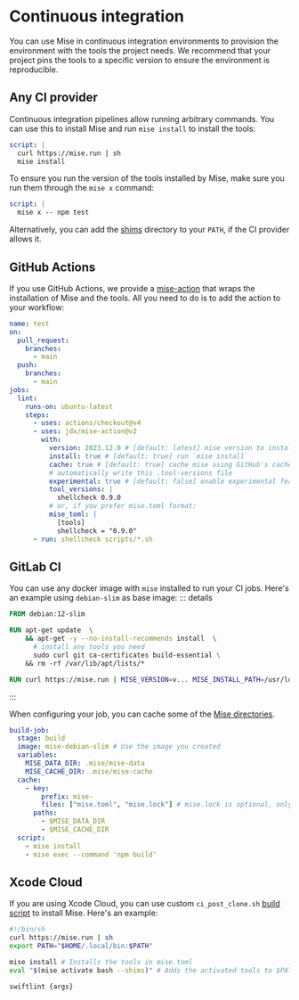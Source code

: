 # Continuous integration

You can use Mise in continuous integration environments to provision the environment with the tools the project needs.
We recommend that your project pins the tools to a specific version to ensure the environment is reproducible.

## Any CI provider

Continuous integration pipelines allow running arbitrary commands. You can use this to install Mise and run `mise install` to install the tools:

```yaml
script: |
  curl https://mise.run | sh
  mise install
```

To ensure you run the version of the tools installed by Mise, make sure you run them through the `mise x` command:

```yaml
script: |
  mise x -- npm test
```

Alternatively, you can add the [shims](/dev-tools/shims.md) directory to your `PATH`, if the CI provider allows it.

## GitHub Actions

If you use GitHub Actions, we provide a [mise-action](https://github.com/jdx/mise-action) that wraps the installation of Mise and the tools. All you need to do is to add the action to your workflow:

```yaml
name: test
on:
  pull_request:
    branches:
      - main
  push:
    branches:
      - main
jobs:
  lint:
    runs-on: ubuntu-latest
    steps:
      - uses: actions/checkout@v4
      - uses: jdx/mise-action@v2
        with:
          version: 2023.12.0 # [default: latest] mise version to install
          install: true # [default: true] run `mise install`
          cache: true # [default: true] cache mise using GitHub's cache
          # automatically write this .tool-versions file
          experimental: true # [default: false] enable experimental features
          tool_versions: |
            shellcheck 0.9.0
          # or, if you prefer mise.toml format:
          mise_toml: |
            [tools]
            shellcheck = "0.9.0"
      - run: shellcheck scripts/*.sh
```

## GitLab CI

You can use any docker image with `mise` installed to run your CI jobs.
Here's an example using `debian-slim` as base image:
::: details

```dockerfile
FROM debian:12-slim

RUN apt-get update  \
    && apt-get -y --no-install-recommends install  \
      # install any tools you need
      sudo curl git ca-certificates build-essential \
    && rm -rf /var/lib/apt/lists/*

RUN curl https://mise.run | MISE_VERSION=v... MISE_INSTALL_PATH=/usr/local/bin/mise sh
```

:::

When configuring your job, you can cache some of the [Mise directories](/directories).

```yaml
build-job:
  stage: build
  image: mise-debian-slim # Use the image you created
  variables:
    MISE_DATA_DIR: .mise/mise-data
    MISE_CACHE_DIR: .mise/mise-cache
  cache:
    - key:
        prefix: mise-
        files: ["mise.toml", "mise.lock"] # mise.lock is optional, only if using `lockfile = true`
      paths:
        - $MISE_DATA_DIR
        - $MISE_CACHE_DIR
  script:
    - mise install
    - mise exec --command 'npm build'
```

## Xcode Cloud

If you are using Xcode Cloud, you can use custom `ci_post_clone.sh` [build script](https://developer.apple.com/documentation/xcode/writing-custom-build-scripts) to install Mise. Here's an example:

```bash
#!/bin/sh
curl https://mise.run | sh
export PATH="$HOME/.local/bin:$PATH"

mise install # Installs the tools in mise.toml
eval "$(mise activate bash --shims)" # Adds the activated tools to $PATH

swiftlint {args}
```
